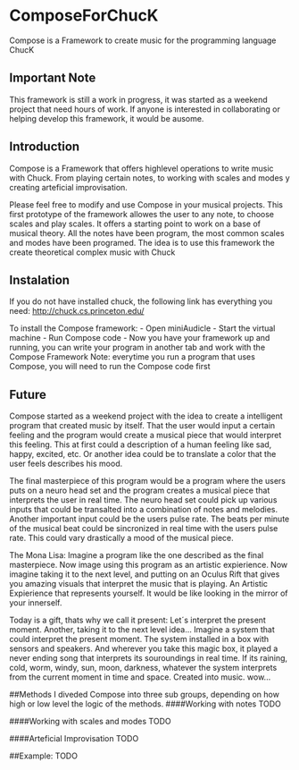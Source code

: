 # ComposeForChucK
Compose is a Framework to create music for the programming language ChucK

## Important Note
This framework is still a work in progress, it was started as a weekend project that need hours of work. If anyone is interested
in collaborating or helping develop this framework, it would be ausome. 

## Introduction
Compose is a Framework that offers highlevel operations to write music with Chuck. From playing certain notes, to working with 
scales and modes y creating arteficial improvisation.

Please feel free to modify and use Compose in your musical projects. This first prototype of the framework allowes the user to
any note, to choose scales and play scales. It offers a starting point to work on a base of musical theory. All the notes have 
been program, the most common scales and modes have been programed. The idea is to use this framework the create theoretical 
complex music with Chuck

## Instalation
If you do not have installed chuck, the following link has everything you need: http://chuck.cs.princeton.edu/

To install the Compose framework: 
    - Open miniAudicle
    - Start the virtual machine
    - Run Compose code
    - Now you have your framework up and running, you can write your program in another tab and work with the Compose Framework
    Note: everytime you run a program that uses Compose, you will need to run the Compose code first

## Future
Compose started as a weekend project with the idea to create a intelligent program that created music by itself. That the user
would input a certain feeling and the program would create a musical piece that would interpret this feeling. This at first could
a description of a human feeling like sad, happy, excited, etc. Or another idea could be to translate a color that the user feels
describes his mood. 

The final masterpiece of this program would be a program where the users puts on a neuro head set and the program creates a 
musical piece that interprets the user in real time. The neuro head set could pick up various inputs that could be transalted
into a combination of notes and melodies. Another important input could be the users pulse rate. The beats per minute of the 
musical beat could be sincronized in real time with the users pulse rate. This could vary drastically a mood of the musical 
piece. 

The Mona Lisa:
Imagine a program like the one described as the final masterpiece. Now image using this program as an artistic expierience.
Now imagine taking it to the next level, and putting on an Oculus Rift that gives you amazing visuals that interpret the music
that is playing. An Artistic Expierience that represents yourself. It would be like looking in the mirror of your innerself.

Today is a gift, thats why we call it present:
Let´s interpret the present moment. Another, taking it to the next level idea... Imagine a system that could interpret the present
moment. The system installed in a box with sensors and speakers. And wherever you take this magic box, it played a never ending
song that interprets its souroundings in real time. If its raining, cold, worm, windy, sun, moon, darkness, whatever the system
interprets from the current moment in time and space. Created into music. wow...


##Methods
I diveded Compose into three sub groups, depending on how high or low level the logic of the methods. 
####Working with notes
TODO

####Working with scales and modes
TODO

####Arteficial Improvisation
TODO

##Example:
TODO
